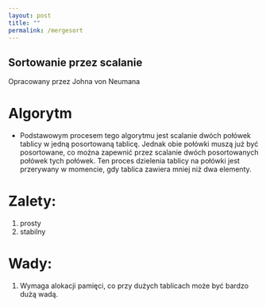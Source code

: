 ```yaml
---
layout: post
title: ""
permalink: /mergesort
---
```


## Sortowanie przez scalanie
Opracowany przez Johna von Neumana

# Algorytm
* Podstawowym procesem tego algorytmu jest scalanie dwóch połówek tablicy w jedną posortowaną tablicę. Jednak obie połówki muszą już być posortowane, co można zapewnić przez scalanie dwóch posortowanych połówek tych połówek. Ten proces dzielenia tablicy na połówki jest przerywany w momencie, gdy tablica zawiera mniej niż dwa elementy.

# Zalety:
1. prosty
2. stabilny


# Wady:
1. Wymaga alokacji pamięci, co przy dużych tablicach może być bardzo dużą wadą.